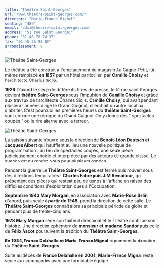 ```yaml
---
title: "Théâtre Saint-Georges"
url: "www.theatre-saint-georges.com/"
directors: "Marie-France Mignal"
seating: "489"
email: "admi@theatre-saint-georges.com"
address: "51 rue Saint Georges"
phone: "01 48 78 74 37"
fax: "01 45 26 98 00"
arrondissement: 9
---
```


![Théâtre Saint-Georges](../images/9eme/theatre-saint-georges/theatre-saint-georges-1.jpg)

Le théâtre a été construit à l'emplacement du magasin Au Gagne-Petit, lui-même remplacé **en 1857** par un hôtel particulier, par **Camille Choisy** et l'architecte Charles Siclis..

**1929** D’abord le siège de différents titres de presse, le 51 rue saint Georges devient **théâtre Saint-Georges** sous l’impulsion de **Camille Choisy** et grâce aux travaux de l’architecte Charles Siclis. **Camille Choisy**, qui avait pendant plusieurs années dirigé le Grand Guignol, cherchait un autre local ou s'abriter. C’est pourquoi les premières heures du **théâtre Saint-Georges** sont comme une réplique du Grand Guignol. On y donne des " spectacles coupés " où le rire alterne avec la terreur.

![Théâtre Saint-Georges](../images/9eme/theatre-saint-georges/theatre-saint-georges-2.jpg)

La saison suivante s’ouvre sous la direction de **Benoit-Léon Deutsch et Jacques Albert** qui insufflent au lieu une nouvelle politique de programmation : au lieu de spectacles coupés, une seule pièce judicieusement choisie et interprétée par des acteurs de grande classe. Le succès est au rendez-vous pour plusieurs années.

Pendant la guerre Le **Théâtre Saint-Georges** est fermé puis rouvert sous des directions temporaires : **Charles Fabre puis J.M Remaitour**, qui présentent des pièces qui restent peu de temps à l'affiche en raison des difficiles conditions d'exploitation dues à l'Occupation.

**Septembre 1943 Mary Morgan**, en association avec **Marie-Rose Belin** d'abord, puis seule **à partir de 1948**, prend la direction de cette salle. Le **Théâtre Saint-Georges** connaît alors sa principale période de gloire et pendant plus de trente-cinq ans.

**1978 Mary Morgan** cède son fauteuil directorial et le Théâtre continue son histoire. Une direction éphémère de **monsieur et madame Sandor** puis celle de **Félix Ascot** poursuivent la tradition du **Théâtre Saint-Georges**. 

**En 1984, France Delahalle et Marie-France Mignal** reprennent la direction du **Théâtre Saint-Georges**. 

Suite au décès de **France Delahalle en 2004**, **Marie-France Mignal** reste seule aux commandes avec une formidable équipe.
